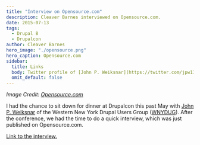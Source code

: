 ```yaml
---
title: "Interview on Opensource.com"
description: Cleaver Barnes interviewed on Opensource.com.
date: 2015-07-13
tags:
  - Drupal 8
  - Drupalcon
author: Cleaver Barnes
hero_image: "./opensource.png"
hero_caption: Opensource.com
sidebar:
  title: Links
  body: Twitter profile of [John P. Weiksnar](https://twitter.com/jpw1116).
  omit_default: false
---
```

*Image Credit: [Opensource.com](https://opensource.com)*

I had the chance to sit down for dinner at Drupalcon this past May with [John P. Weiksnar](https://twitter.com/jpw1116) of the Western New York Drupal Users Group ([WNYDUG](https://groups.drupal.org/western-new-york)). After the conference, we had the time to do a quick interview, which was just published on Opensource.com.

[Link to the interview.](https://opensource.com/business/15/7/interview-cleaver-barnes-verge-interactive)